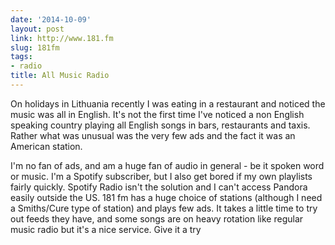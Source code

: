 ```yaml
---
date: '2014-10-09'
layout: post
link: http://www.181.fm
slug: 181fm
tags:
- radio
title: All Music Radio
---
```


On holidays in Lithuania recently I was eating in a restaurant and noticed the music was all in English. It's not the first time I've noticed a non English speaking country playing all English songs in bars, restaurants and taxis. Rather what was unusual was the very few ads and the fact it was an American station.

I'm no fan of ads, and am a huge fan of audio in general - be it spoken word or music. I'm a Spotify subscriber, but I also get bored if my own playlists fairly quickly. Spotify Radio isn't the solution and I can't access Pandora easily outside the US. 181 fm has a huge choice of stations (although I need a Smiths/Cure type of station) and plays few ads. It takes a little time to try out feeds they have, and some songs are on heavy rotation like regular music radio but it's a nice service. Give it a try